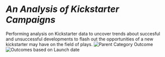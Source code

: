 # _An Analysis of Kickstarter Campaigns_
Performing analysis on Kickstarter data to uncover trends about succesful and unsuccessful developments to flash out the opportunities of a new kickstarter may have on the field of plays.
![Parent Category Outcome](https://user-images.githubusercontent.com/104656920/175785585-af82533c-9d27-4731-8ab2-1d0c1ad68862.png)
![Outcomes based on Launch date](https://user-images.githubusercontent.com/104656920/175785590-e6ba871b-7016-45cc-bf4c-c2b0372d56ef.png)
